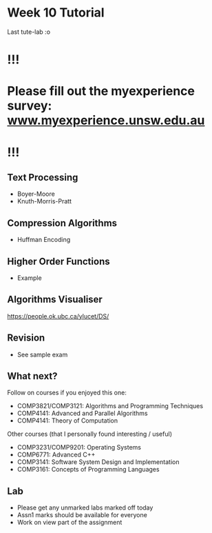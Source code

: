 # Week 10 Tutorial

Last tute-lab :o

# !!!
# Please fill out the myexperience survey: www.myexperience.unsw.edu.au
# !!!

## Text Processing
- Boyer-Moore
- Knuth-Morris-Pratt

## Compression Algorithms
- Huffman Encoding

## Higher Order Functions
- Example

## Algorithms Visualiser
https://people.ok.ubc.ca/ylucet/DS/

## Revision
- See sample exam

## What next?
Follow on courses if you enjoyed this one:
- COMP3821/COMP3121: Algorithms and Programming Techniques
- COMP4141: Advanced and Parallel Algorithms
- COMP4141: Theory of Computation

Other courses (that I personally found interesting / useful)
- COMP3231/COMP9201: Operating Systems
- COMP6771: Advanced C++
- COMP3141: Software System Design and Implementation
- COMP3161: Concepts of Programming Languages

## Lab
- Please get any unmarked labs marked off today
- Assn1 marks should be available for everyone
- Work on view part of the assignment

